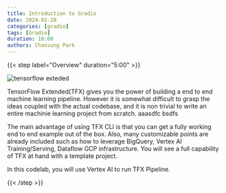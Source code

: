 ```yaml
---
title: Introduction to Gradio
date: 2024-02-28
categories: [gradio]
tags: [Gradio]
duration: 10:00
authors: Chansung Park
---
```


{{< step label="Overview" duration="5:00" >}}

![tensorflow exteded](https://2.bp.blogspot.com/-bAi9PTHhS_A/XdZJ89UhUII/AAAAAAAABFE/NbSy0gqGRW4AVCEmC6QhSu---NbVmUWcQCLcBGAsYHQ/s1600/0_4wQdCndV1ame3Bpm.png)

TensorFlow Extended(TFX) gives you the power of building a end to end machine learning pipeline. However it is somewhat difficult to grasp the ideas coupled with the actual codebase, and it is non trivial to write an entire machinie learning project from scratch. aaasdfc bsdfs

The main advantage of using TFX CLI is that you can get a fully working end to end example out of the box. Also, many customizable points are already included such as how to leverage BigQuery, Vertex AI Training/Serving, Dataflow GCP infrastructure. You will see a full capability of TFX at hand with a template project. 

In this codelab, you will use Vertex AI to run TFX Pipeline.

{{< /step >}}